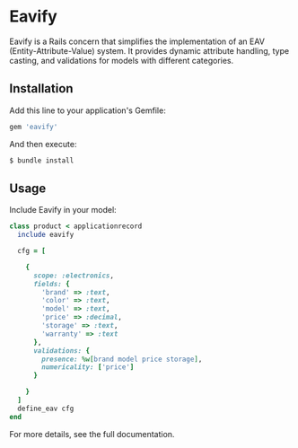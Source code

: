 # Eavify

Eavify is a Rails concern that simplifies the implementation of an EAV (Entity-Attribute-Value) system. It provides dynamic attribute handling, type casting, and validations for models with different categories.

## Installation
Add this line to your application's Gemfile:

```ruby
gem 'eavify'
```

And then execute:

```bash
$ bundle install
```

## Usage

Include Eavify in your model:

```ruby
class product < applicationrecord
  include eavify

  cfg = [

    {
      scope: :electronics,
      fields: {
        'brand' => :text,
        'color' => :text,
        'model' => :text,
        'price' => :decimal,
        'storage' => :text,
        'warranty' => :text
      },
      validations: {
        presence: %w[brand model price storage],
        numericality: ['price']
      }

    }
  ]
  define_eav cfg
end
```

For more details, see the full documentation.
